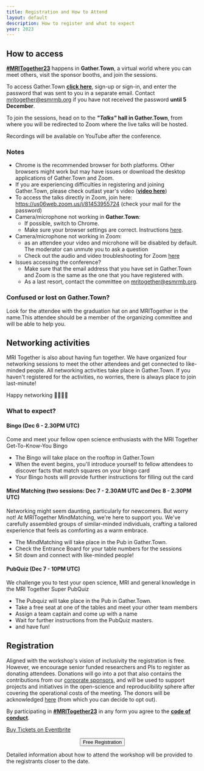 ```yaml
---
title: Registration and How to Attend
layout: default
description: How to register and what to expect
year: 2023
--- 
```

## How to access

[**#MRITogether23**](https://twitter.com/hashtag/MRITogether23) happens in **Gather.Town**, a virtual world where you can meet others, visit the sponsor booths, and join the sessions. 

To access Gather.Town **[click here](https://app.gather.town/app/z5fPWx3bfvQIRTF0/mritogether23)**, sign-up or sign-in, and enter the password that was sent to you in a separate email. 
Contact [mritogether@esmrmb.org](mailto:mritogether@esmrmb.org) if you have not received the password **until 5 December**.

To join the sessions, head on to the ***"Talks"* hall in Gather.Town**, from where you will be redirected to Zoom where the live talks will be hosted.

Recordings will be available on YouTube after the conference.

### Notes
* Chrome is the recommended browser for both platforms. Other browsers might work but may have issues or download the desktop applications of Gather.Town and Zoom.
* If you are experiencing difficulties in registering and joining Gather.Town, please check outlast year's video (**[video here](//youtu.be/oK-CFrn4Pjc)**)
* To access the talks directly in Zoom, join here: https://us06web.zoom.us/j/81453955724 (check your mail for the password)
* Camera/microphone not working in **Gather.Town**:
  * If possible, switch to Chrome. 
  * Make sure your browser settings are correct. Instructions [here]([https://support.gather.town/help/browser-system-settings](https://support.gather.town/hc/en-us/articles/15909987334164-Set-Desktop-Browser-and-System-Permissions)).
* Camera/microphone not working in Zoom: 
  * as an attendee your video and microhone will be disabled by default. The moderator can unmute you to ask a question
  * Check out the audio and video troubleshooting for Zoom [here]([https://support.zoom.com/hc/en/category?id=kb_category&kb_category=31293e9a8720391089a37408dabb35b8](https://support.gather.town/hc/en-us/articles/15910394815508-Troubleshooting-Checklist-Audio-Video-and-Performance-Issues))
* Issues accessing the conference?
  * Make sure that the email address that you have set in Gather.Town and Zoom is the same as the one that you have registered with. 
  * As a last resort, contact the committee on [mritogether@esmrmb.org](mailto:mritogether@esmrmb.org).

### Confused or lost on Gather.Town?
Look for the attendee with the graduation hat on and MRITogether in the name.This attendee should be a member of the organizing committee and will be able to help you.

<a id="matching_details"></a>
## Networking activities
MRI Together is also about having fun together.
We have organized four networking sessions to meet the other attendees and get connected to like-minded people.
All networking activities take place in Gather.Town. 
If you haven't registered for the activities, no worries, there is always place to join last-minute!

Happy networking 🫱🏿‍🫲🏽 

### What to expect?
#### Bingo (Dec 6 - 2.30PM UTC)
Come and meet your fellow open science enthusiasts with the MRI Together Get-To-Know-You Bingo
* The Bingo will take place on the rooftop in Gather.Town
* When the event begins, you'll introduce yourself to fellow attendees to discover facts that match squares on your bingo card
* Your Bingo hosts will provide further instructions for filling out the card

#### Mind Matching (two sessions: Dec 7 - 2.30AM UTC and Dec 8 - 2.30PM UTC)
Networking might seem daunting, particularly for newcomers. But worry not! 
At MRITogether MindMatching, we're here to support you. 
We've carefully assembled groups of similar-minded individuals, crafting a tailored experience that feels as comforting as a warm embrace.
* The MindMatching will take place in the Pub in Gather.Town.
* Check the Entrance Board for your table numbers for the sessions
* Sit down and connect with like-minded people!

#### PubQuiz (Dec 7 - 10PM UTC)
We challenge you to test your open science, MRI and general knowledge in the MRI Together Super PubQuiz
* The Pubquiz will take place in the Pub in Gather.Town.
* Take a free seat at one of the tables and meet your other team members
* Assign a team captain and come up with a name
* Wait for further instructions from the PubQuiz masters. 
* and have fun!

## Registration

Aligned with the workshop's vision of inclusivity the registration is free. However, we encourage senior funded researchers and PIs to register as donating attendees. 
Donations will go into a pot that also contains the contributions from our [corporate sponsors](/23m/sponsors), and will be used to support projects and initiatives in the open-science and reproducibility sphere after covering the operational costs of the meeting. 
The donors will be acknowledged [here](/23m/sponsors) (from which you can decide to opt out).

By participating in [**#MRITogether23**](https://twitter.com/hashtag/MRITogether) in any form you agree to the [**code of conduct**](/CODE_OF_CONDUCT).

<!-- Noscript content for added SEO -->
<noscript><a href="https://www.eventbrite.co.uk/e/mri-together-2023-tickets-750597355897" rel="noopener noreferrer" target="_blank">Buy Tickets on Eventbrite</a></noscript>
<!-- You can customize this button any way you like -->

<div style="text-align: center; width; 100%">
<button id="eventbrite-widget-modal-trigger-750597355897" type="button" class="shadow_button">Free Registration</button>
</div>

Detailed information about how to attend the workshop will be provided to the registrants closer to the date.

<script src="https://www.eventbrite.com/static/widgets/eb_widgets.js"></script>

<script type="text/javascript">
    var exampleCallback = function() {
        console.log('Order complete!');
    };

    window.EBWidgets.createWidget({
        widgetType: 'checkout',
        eventId: '750597355897',
        modal: true,
        modalTriggerElementId: 'eventbrite-widget-modal-trigger-750597355897',
        onOrderComplete: exampleCallback
    });
</script>
